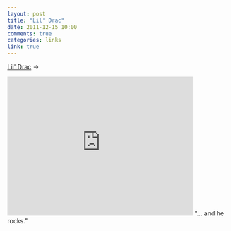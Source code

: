 ```yaml
---
layout: post
title: "Lil' Drac"
date: 2011-12-15 10:00
comments: true
categories: links
link: true
---
```

[Lil' Drac](http://www.youtube.com/watch?feature=player_embedded&v=FkeSSdwbnPg "Lil' Drac") &rarr;
<iframe width="420" height="315" src="http://www.youtube.com/embed/FkeSSdwbnPg" frameborder="0" allowfullscreen></iframe>
"... and he rocks."